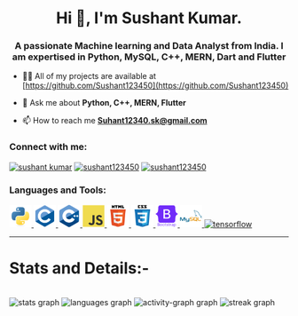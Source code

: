 <h1 align="center">Hi 👋, I'm Sushant Kumar.</h1>
<h3 align="center">A passionate Machine learning and Data Analyst from India. I am expertised in Python, MySQL, C++, MERN, Dart and Flutter </h3>

- 👨‍💻 All of my projects are available at [https://github.com/Sushant123450](https://github.com/Sushant123450)

- 💬 Ask me about **Python, C++, MERN, Flutter**

- 📫 How to reach me **Suhant12340.sk@gmail.com**

<h3 align="left">Connect with me:</h3>
<p align="left">
<a href="https://www.linkedin.com/in/sushant-kumar-132053190/" target="blank"><img align="center" src="https://raw.githubusercontent.com/rahuldkjain/github-profile-readme-generator/master/src/images/icons/Social/linked-in-alt.svg" alt="sushant kumar" height="30" width="40" /></a>
<a href="https://www.codechef.com/users/sushant123450" target="blank"><img align="center" src="https://cdn.jsdelivr.net/npm/simple-icons@3.1.0/icons/codechef.svg" alt="sushant123450" height="30" width="40" /></a>
<a href="https://codeforces.com/profile/sushant123450" target="blank"><img align="center" src="https://raw.githubusercontent.com/rahuldkjain/github-profile-readme-generator/master/src/images/icons/Social/codeforces.svg" alt="sushant123450" height="30" width="40" /></a>
</p>



<h3 align="left">Languages and Tools:</h3>
<p align="left"> 
  <a href="https://www.python.org" target="_blank" rel="noreferrer"> <img src="https://raw.githubusercontent.com/devicons/devicon/master/icons/python/python-original.svg" alt="python" width="40" height="40"/> </a> 
  <a href="https://www.cprogramming.com/" target="_blank" rel="noreferrer"> <img src="https://raw.githubusercontent.com/devicons/devicon/master/icons/c/c-original.svg" alt="c" width="40" height="40"/> </a> <a href="https://www.w3schools.com/cpp/" target="_blank" rel="noreferrer"> <img src="https://raw.githubusercontent.com/devicons/devicon/master/icons/cplusplus/cplusplus-original.svg" alt="cplusplus" width="40" height="40"/> </a> 
  <a href="https://developer.mozilla.org/en-US/docs/Web/JavaScript" target="_blank" rel="noreferrer"> <img src="https://raw.githubusercontent.com/devicons/devicon/master/icons/javascript/javascript-original.svg" alt="javascript" width="40" height="40"/> </a> 
  <a href="https://www.w3.org/html/" target="_blank" rel="noreferrer"> <img src="https://raw.githubusercontent.com/devicons/devicon/master/icons/html5/html5-original-wordmark.svg" alt="html5" width="40" height="40"/> </a> 
  <a href="https://www.w3schools.com/css/" target="_blank" rel="noreferrer"> <img src="https://raw.githubusercontent.com/devicons/devicon/master/icons/css3/css3-original-wordmark.svg" alt="css3" width="40" height="40"/> </a> 
  <a href="https://getbootstrap.com" target="_blank" rel="noreferrer"> <img src="https://raw.githubusercontent.com/devicons/devicon/master/icons/bootstrap/bootstrap-plain-wordmark.svg" alt="bootstrap" width="40" height="40"/> </a> 
  <a href="https://www.mysql.com/" target="_blank" rel="noreferrer"> <img src="https://raw.githubusercontent.com/devicons/devicon/master/icons/mysql/mysql-original-wordmark.svg" alt="mysql" width="40" height="40"/> </a> 
  <a href="https://www.tensorflow.org" target="_blank" rel="noreferrer"> <img src="https://www.vectorlogo.zone/logos/tensorflow/tensorflow-icon.svg" alt="tensorflow" width="40" height="40"/> </a> 
</p>
<hr>
<h1>Stats and Details:-</h1>
<br>
<div align="left">
  <img src="https://github-readme-stats.vercel.app/api?username=Sushant123450&hide_title=false&hide_rank=false&show_icons=true&include_all_commits=true&count_private=true&disable_animations=false&theme=vision-friendly-dark&locale=en&hide_border=false&order=1" height="146" alt="stats graph"  />
  <img src="https://github-readme-stats.vercel.app/api/top-langs?username=Sushant123450&locale=en&hide_title=false&layout=compact&card_width=320&langs_count=5&theme=vision-friendly-dark&hide_border=false&order=2" height="147" alt="languages graph"  />
  <img src="https://github-readme-activity-graph.vercel.app/graph?username=Sushant123450&radius=16&theme=high-contrast&area=true&order=5" height="300" alt="activity-graph graph"  />
  <img src="https://streak-stats.demolab.com?user=Sushant123450&locale=en&mode=daily&theme=gruvbox&hide_border=false&border_radius=5&order=3" height="150" alt="streak graph"  />
</div>

###

###
